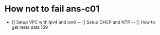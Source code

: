 # How not to fail ans-c01

- [] Setup VPC with Ipv4 and ipv6
-- [] Setup DHCP and NTP
-- [] How to get meta data 169
